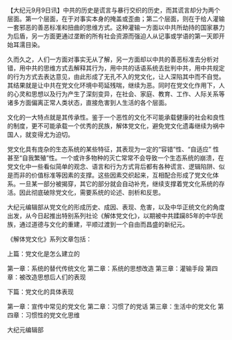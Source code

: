 【大纪元9月9日讯】中共的历史是谎言与暴行交织的历史，而其谎言却分为两个层面。第一个层面，在于对事实本身的掩盖或歪曲；第二个层面，则在于给人灌输一套邪恶的善恶标准和扭曲的思维方式。这种灌输一方面以中共所劫持的国家暴力为后盾，另一方面更通过垄断的所有社会资源而强迫人从记事或学语的第一天即开始耳濡目染。



久而久之，人们一方面对事实无从了解，另一方面却以中共的善恶标准去分析对错，用中共的思维方式去解释其行为，用中共的话语系统去批判中共，用中共规定的行为方式去表达意见，由此形成了无孔不入的党文化，让人深陷其中而不自觉。其结果就是让中共在党文化环境中苟延残喘，继续为恶。同时在党文化作用下，人的心灵和思想以及行为产生了深刻变异，在社会、家庭、教育、工作、人际关系等诸多方面偏离正常人类状态，直接危害到人生活的各个层面。



文化的一大特点就是其传承性。鉴于一个恶性的文化不可能承载健康的社会和良性的制度，更不可能承载一个优秀的民族，解体党文化，避免党文化遗毒继续为祸中国人，就变得尤为迫切。

党文化具有庞杂的生态系统的某些特征，其表现为一定的“容错”性、“自适应” 性甚至“自我繁殖”性。一个或许多物种的灭亡常常不会导致一个生态系统的崩溃，在党文化中一些看似简单的观念、语言和行为方式背后都有各种谎言、逻辑陷阱、似是而非的价值标准等因素的支撑。这些因素交织起来，互相配合形成了党文化体系。一旦某一部分被揭穿，其它的部分就会自动补充，继续支撑着党文化系统的存活。因此彻底破除党文化，需要系统的论述、剖析和反思。

大纪元编辑部从党文化的形成历史、成因、表现、危害，以及中华正统文化的角度出发，从今日起推出特别系列社论《解体党文化》，以期被中共蹂躏85年的中华民族，通过道德与文化的重建，平顺过渡到一个自由而昌盛的新纪元。

《解体党文化》系列文章包括：

上篇：党文化是怎么建立的

第一章：系统的替代传统文化
第二章：系统的思想改造
第三章：灌输手段
第四章：被改造思想后人们的表现

下篇：党文化的具体表现

第一章：宣传中常见的党文化
第二章：习惯了的党话
第三章：生活中的党文化
第四章：习惯性的党文化思维

大纪元编辑部